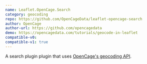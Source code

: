 ```yaml
---
name: Leaflet.OpenCage.Search
category: geocoding
repo: https://github.com/OpenCageData/leaflet-opencage-search
author: OpenCage
author-url: https://github.com/opencagedata
demo: https://opencagedata.com/tutorials/geocode-in-leaflet
compatible-v0:
compatible-v1: true
---
```


A search plugin plugin that uses <a href="https://opencagedata.com">OpenCage's geocoding API</a>.
